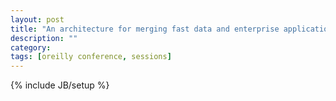 ```yaml
---
layout: post
title: "An architecture for merging fast data and enterprise applications: The SMACK stack"
description: ""
category: 
tags: [oreilly conference, sessions]
---
```

{% include JB/setup %}
